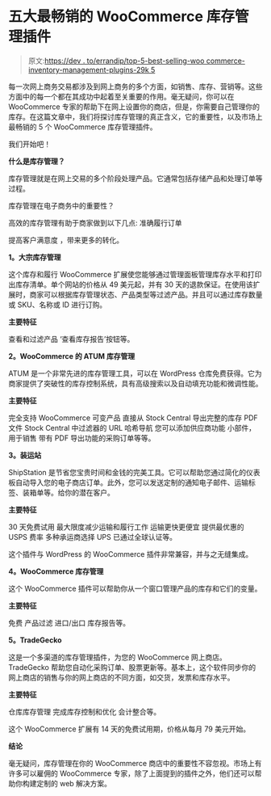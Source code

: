 # 五大最畅销的 WooCommerce 库存管理插件

> 原文:[https://dev . to/errandip/top-5-best-selling-woo commerce-inventory-management-plugins-29k 5](https://dev.to/errandip/top-5-best-selling-woocommerce-inventory-management-plugins-29k5)

每一次网上商务交易都涉及到网上商务的多个方面，如销售、库存、营销等。这些方面中的每一个都在其成功中起着至关重要的作用。毫无疑问，你可以在 WooCommerce 专家的帮助下在网上设置你的商店，但是，你需要自己管理你的库存。在这篇文章中，我们将探讨库存管理的真正含义，它的重要性，以及市场上最畅销的 5 个 WooCommerce 库存管理插件。

我们开始吧！

**什么是库存管理？**

库存管理就是在网上交易的多个阶段处理产品。它通常包括存储产品和处理订单等过程。

库存管理在电子商务中的重要性？

高效的库存管理有助于商家做到以下几点:
准确履行订单

提高客户满意度
，带来更多的转化。

**1。大宗库存管理**

这个库存和履行 WooCommerce 扩展使您能够通过管理面板管理库存水平和打印出库存清单。单个网站的价格从 49 美元起，并有 30 天的退款保证。在使用该扩展时，商家可以根据库存管理状态、产品类型等过滤产品。并且可以通过库存数量或 SKU、名称或 ID 进行订购。

**主要特征**

查看和过滤产品
‘查看库存报告’按钮等。

**2。WooCommerce 的 ATUM 库存管理**

ATUM 是一个非常先进的库存管理工具，可以在 WordPress 仓库免费获得。它为商家提供了突破性的库存控制系统，具有高级搜索以及自动填充功能和微调性能。

**主要特征**

完全支持 WooCommerce 可变产品
直接从 Stock Central 导出完整的库存 PDF 文件
Stock Central 中过滤器的 URL 哈希导航
您可以添加供应商功能
小部件，用于销售
带有 PDF 导出功能的采购订单等等。

**3。装运站**

ShipStation 是节省您宝贵时间和金钱的完美工具。它可以帮助您通过简化的仪表板自动导入您的电子商店订单。此外，您可以发送定制的通知电子邮件、运输标签、装箱单等。给你的潜在客户。

**主要特征**

30 天免费试用
最大限度减少运输和履行工作
运输更快更便宜
提供最优惠的 USPS 费率
多种承运商选择
UPS 已通过全球认证等。

这个插件与 WordPress 的 WooCommerce 插件非常兼容，并与之无缝集成。

**4。WooCommerce 库存管理**

这个 WooCommerce 插件可以帮助你从一个窗口管理产品的库存和它们的变量。

**主要特征**

免费
产品过滤
进口/出口
库存报告等。

**5。TradeGecko**

这是一个多渠道的库存管理插件，为您的 WooCommerce 网上商店。TradeGecko 帮助您自动化采购订单、股票更新等。基本上，这个软件同步你的网上商店的销售与你的网上商店的不同方面，如交货，发票和库存水平。

**主要特征**

仓库库存管理
完成库存控制和优化
会计整合等。

这个 WooCommerce 扩展有 14 天的免费试用期，价格从每月 79 美元开始。

**结论**

毫无疑问，库存管理在你的 WooCommerce 商店中的重要性不容忽视。市场上有许多可以雇佣的 WooCommerce 专家，除了上面提到的插件之外，他们还可以帮助你构建定制的 web 解决方案。